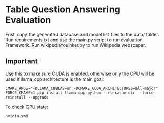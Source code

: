 # Table Question Answering Evaluation
Frist, copy the generated database and model list files to the data/ folder.
Run requirements.txt and use the main.py script to run evaluation Framework.
Run wikipediaYouinker.py to run Wikipedia webscaper.

## Important
Use this to make sure CUDA is enabled, otherwise only the CPU will be used if llama_cpp architecture is the main goal:
```
CMAKE_ARGS="-DLLAMA_CUBLAS=on -DCMAKE_CUDA_ARCHITECTURES=all-major" FORCE_CMAKE=1 pip install llama-cpp-python --no-cache-dir --force-reinstall --upgrade
```
To check GPU state:
```
nvidia-smi
```